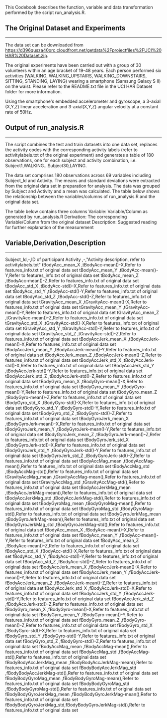 This Codebook describes the function, variable and data transformation performed by the script run_analysis.R.

The Original Dataset and Experiments
------------------------------------
------------------------------------
The data set can be downloaded from https://d396qusza40orc.cloudfront.net/getdata%2Fprojectfiles%2FUCI%20HAR%20Dataset.zip.

The original experiments have been carried out with a group of 30 volunteers within an age bracket of 19-48 years. Each person performed six activities (WALKING, WALKING_UPSTAIRS, WALKING_DOWNSTAIRS, SITTING, STANDING, LAYING) wearing a smartphone (Samsung Galaxy S II) on the waist. Please refer to the README.txt file in the UCI HAR Dataset folder for more information.

Using the smartphone's embedded accelerometer and gyroscope, a 3-axial (X,Y,Z) linear acceleration and 3-axial(X,Y,Z) angular velocity at a constant rate of 50Hz.

Output of run_analysis.R
------------------------
------------------------
The script combines the test and train datasets into one data set, replaces the activity codes with the corresponding activity labels (refer to activitylabels.txt of the original experiment) and generates a table of 180 observations, one for each subject and activity combination, i.e. Subject1,WALKING...Subject30,LAYING.

The data set comprises 180 observations across 69 variables including Subject_Id and Activity. The means and standard deviations were extracted from the original data set in preparation for analysis. The data was grouped by Subject and Activity and a mean was calculated. The table below shows the relationship between the variables/columns of run_analysis.R and the original data set.

The table below contains three columns
Variable: Variable/Column as generated by run_analysis.R
Derivation: The corresponding Variable/Column from the original dataset
Description: Suggested reading for further explanation of the measurement  

Variable,Derivation,Description
--------------------------------
--------------------------------
Subject_Id,-,ID of participant
Activity                 ,-,"Activity description, refer to activitylabels.txt"
tBodyAcc_mean_X          ,tBodyAcc-mean()-X,Refer to features_info.txt of original data set
tBodyAcc_mean_Y           ,tBodyAcc-mean()-Y,Refer to features_info.txt of original data set
tBodyAcc_mean_Z           ,tBodyAcc-mean()-Z,Refer to features_info.txt of original data set
tBodyAcc_std_X           ,tBodyAcc-std()-X,Refer to features_info.txt of original data set
tBodyAcc_std_Y            ,tBodyAcc-std()-Y,Refer to features_info.txt of original data set
tBodyAcc_std_Z            ,tBodyAcc-std()-Z,Refer to features_info.txt of original data set
tGravityAcc_mean_X       ,tGravityAcc-mean()-X,Refer to features_info.txt of original data set
tGravityAcc_mean_Y        ,tGravityAcc-mean()-Y,Refer to features_info.txt of original data set
tGravityAcc_mean_Z        ,tGravityAcc-mean()-Z,Refer to features_info.txt of original data set
tGravityAcc_std_X        ,tGravityAcc-std()-X,Refer to features_info.txt of original data set
tGravityAcc_std_Y         ,tGravityAcc-std()-Y,Refer to features_info.txt of original data set
tGravityAcc_std_Z         ,tGravityAcc-std()-Z,Refer to features_info.txt of original data set
tBodyAccJerk_mean_X      ,tBodyAccJerk-mean()-X,Refer to features_info.txt of original data set
tBodyAccJerk_mean_Y       ,tBodyAccJerk-mean()-Y,Refer to features_info.txt of original data set
tBodyAccJerk_mean_Z       ,tBodyAccJerk-mean()-Z,Refer to features_info.txt of original data set
tBodyAccJerk_std_X       ,tBodyAccJerk-std()-X,Refer to features_info.txt of original data set
tBodyAccJerk_std_Y        ,tBodyAccJerk-std()-Y,Refer to features_info.txt of original data set
tBodyAccJerk_std_Z        ,tBodyAccJerk-std()-Z,Refer to features_info.txt of original data set
tBodyGyro_mean_X        ,tBodyGyro-mean()-X,Refer to features_info.txt of original data set
tBodyGyro_mean_Y          ,tBodyGyro-mean()-Y,Refer to features_info.txt of original data set
tBodyGyro_mean_Z          ,tBodyGyro-mean()-Z,Refer to features_info.txt of original data set
tBodyGyro_std_X          ,tBodyGyro-std()-X,Refer to features_info.txt of original data set
tBodyGyro_std_Y           ,tBodyGyro-std()-Y,Refer to features_info.txt of original data set
tBodyGyro_std_Z           ,tBodyGyro-std()-Z,Refer to features_info.txt of original data set
tBodyGyroJerk_mean_X     ,tBodyGyroJerk-mean()-X,Refer to features_info.txt of original data set
tBodyGyroJerk_mean_Y      ,tBodyGyroJerk-mean()-Y,Refer to features_info.txt of original data set
tBodyGyroJerk_mean_Z      ,tBodyGyroJerk-mean()-Z,Refer to features_info.txt of original data set
tBodyGyroJerk_std_X      ,tBodyGyroJerk-std()-X,Refer to features_info.txt of original data set
tBodyGyroJerk_std_Y       ,tBodyGyroJerk-std()-Y,Refer to features_info.txt of original data set
tBodyGyroJerk_std_Z       ,tBodyGyroJerk-std()-Z,Refer to features_info.txt of original data set
tBodyAccMag_mean       ,tBodyAccMag-mean(),Refer to features_info.txt of original data set
tBodyAccMag_std           ,tBodyAccMag-std(),Refer to features_info.txt of original data set
tGravityAccMag_mean       ,tGravityAccMag-mean(),Refer to features_info.txt of original data set
tGravityAccMag_std       ,tGravityAccMag-std(),Refer to features_info.txt of original data set
tBodyAccJerkMag_mean      ,tBodyAccJerkMag-mean(),Refer to features_info.txt of original data set
tBodyAccJerkMag_std       ,tBodyAccJerkMag-std(),Refer to features_info.txt of original data set
tBodyGyroMag_mean       ,tBodyGyroMag-mean(),Refer to features_info.txt of original data set
tBodyGyroMag_std          ,tBodyGyroMag-std(),Refer to features_info.txt of original data set
tBodyGyroJerkMag_mean     ,tBodyGyroJerkMag-mean(),Refer to features_info.txt of original data set
tBodyGyroJerkMag_std     ,tBodyGyroJerkMag-std(),Refer to features_info.txt of original data set
fBodyAcc_mean_X           ,fBodyAcc-mean()-X,Refer to features_info.txt of original data set
fBodyAcc_mean_Y           ,fBodyAcc-mean()-Y,Refer to features_info.txt of original data set
fBodyAcc_mean_Z          ,fBodyAcc-mean()-Z,Refer to features_info.txt of original data set
fBodyAcc_std_X            ,fBodyAcc-std()-X,Refer to features_info.txt of original data set
fBodyAcc_std_Y            ,fBodyAcc-std()-Y,Refer to features_info.txt of original data set
fBodyAcc_std_Z           ,fBodyAcc-std()-Z,Refer to features_info.txt of original data set
fBodyAccJerk_mean_X       ,fBodyAccJerk-mean()-X,Refer to features_info.txt of original data set
fBodyAccJerk_mean_Y       ,fBodyAccJerk-mean()-Y,Refer to features_info.txt of original data set
fBodyAccJerk_mean_Z      ,fBodyAccJerk-mean()-Z,Refer to features_info.txt of original data set
fBodyAccJerk_std_X        ,fBodyAccJerk-std()-X,Refer to features_info.txt of original data set
fBodyAccJerk_std_Y        ,fBodyAccJerk-std()-Y,Refer to features_info.txt of original data set
fBodyAccJerk_std_Z       ,fBodyAccJerk-std()-Z,Refer to features_info.txt of original data set
fBodyGyro_mean_X         ,fBodyGyro-mean()-X,Refer to features_info.txt of original data set
fBodyGyro_mean_Y          ,fBodyGyro-mean()-Y,Refer to features_info.txt of original data set
fBodyGyro_mean_Z         ,fBodyGyro-mean()-Z,Refer to features_info.txt of original data set
fBodyGyro_std_X           ,fBodyGyro-std()-X,Refer to features_info.txt of original data set
fBodyGyro_std_Y           ,fBodyGyro-std()-Y,Refer to features_info.txt of original data set
fBodyGyro_std_Z          ,fBodyGyro-std()-Z,Refer to features_info.txt of original data set
fBodyAccMag_mean          ,fBodyAccMag-mean(),Refer to features_info.txt of original data set
fBodyAccMag_std           ,fBodyAccMag-std(),Refer to features_info.txt of original data set
fBodyBodyAccJerkMag_mean ,fBodyBodyAccJerkMag-mean(),Refer to features_info.txt of original data set
fBodyBodyAccJerkMag_std   ,fBodyBodyAccJerkMag-std(),Refer to features_info.txt of original data set
fBodyBodyGyroMag_mean    ,fBodyBodyGyroMag-mean(),Refer to features_info.txt of original data set
fBodyBodyGyroMag_std     ,fBodyBodyGyroMag-std(),Refer to features_info.txt of original data set
fBodyBodyGyroJerkMag_mean ,fBodyBodyGyroJerkMag-mean(),Refer to features_info.txt of original data set
fBodyBodyGyroJerkMag_std,fBodyBodyGyroJerkMag-std(),Refer to features_info.txt of original data set
  
